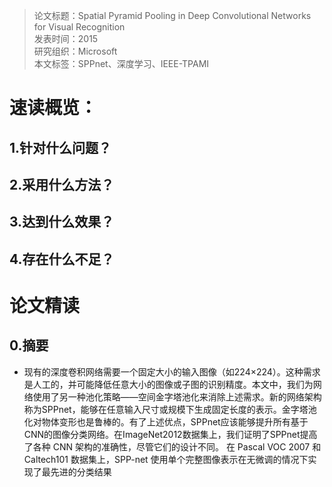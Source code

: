 >论文标题：Spatial Pyramid Pooling in Deep Convolutional Networks for Visual Recognition  
发表时间：2015  
研究组织：Microsoft  
本文标签：SPPnet、深度学习、IEEE-TPAMI


# 速读概览：
## 1.针对什么问题？ 
    
## 2.采用什么方法？  
    
## 3.达到什么效果？  
    
## 4.存在什么不足？
    


# 论文精读
## 0.摘要
* 现有的深度卷积网络需要一个固定大小的输入图像（如224×224）。这种需求是人工的，并可能降低任意大小的图像或子图的识别精度。本文中，我们为网络使用了另一种池化策略——空间金字塔池化来消除上述需求。新的网络架构称为SPPnet，能够在任意输入尺寸或规模下生成固定长度的表示。金字塔池化对物体变形也是鲁棒的。有了上述优点，SPPnet应该能够提升所有基于CNN的图像分类网络。在ImageNet2012数据集上，我们证明了SPPnet提高了各种 CNN 架构的准确性，尽管它们的设计不同。 在 Pascal VOC 2007 和 Caltech101 数据集上，SPP-net 使用单个完整图像表示在无微调的情况下实现了最先进的分类结果